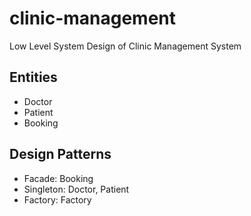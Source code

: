 # clinic-management
Low Level System Design of Clinic Management System

## Entities
- Doctor
- Patient
- Booking

## Design Patterns
- Facade: Booking
- Singleton: Doctor, Patient
- Factory: Factory
